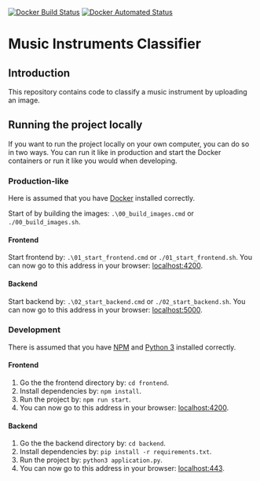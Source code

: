 [![Docker Build Status](https://img.shields.io/docker/cloud/build/joachimveulemans/music-instruments-classifier)](https://hub.docker.com/r/joachimveulemans/music-instruments-classifier/builds)
[![Docker Automated Status](https://img.shields.io/docker/cloud/automated/joachimveulemans/music-instruments-classifier)](https://hub.docker.com/r/joachimveulemans/music-instruments-classifier)

# Music Instruments Classifier

## Introduction

This repository contains code to classify a music instrument by uploading an image.

## Running the project locally

If you want to run the project locally on your own computer, you can do so in two ways. You can run it like in production and start the Docker containers or run it like you would when developing.

### Production-like

Here is assumed that you have [Docker](https://www.docker.com/get-started) installed correctly.

Start of by building the images: `.\00_build_images.cmd` or `./00_build_images.sh`.

#### Frontend

Start frontend by: `.\01_start_frontend.cmd` or `./01_start_frontend.sh`. You can now go to this address in your browser: [localhost:4200](http://localhost:4200).

#### Backend

Start backend by: `.\02_start_backend.cmd` or `./02_start_backend.sh`. You can now go to this address in your browser: [localhost:5000](http://localhost:5000).

### Development

There is assumed that you have [NPM](https://www.npmjs.com/) and [Python 3](https://www.python.org/downloads/) installed correctly.

#### Frontend

1. Go the the frontend directory by: `cd frontend`.
2. Install dependencies by: `npm install`.
3. Run the project by: `npm run start`.
4. You can now go to this address in your browser: [localhost:4200](http://localhost:4200).

#### Backend

1. Go the the backend directory by: `cd backend`.
2. Install dependencies by: `pip install -r requirements.txt`.
3. Run the project by: `python3 application.py`.
4. You can now go to this address in your browser: [localhost:443](http://localhost:443).
